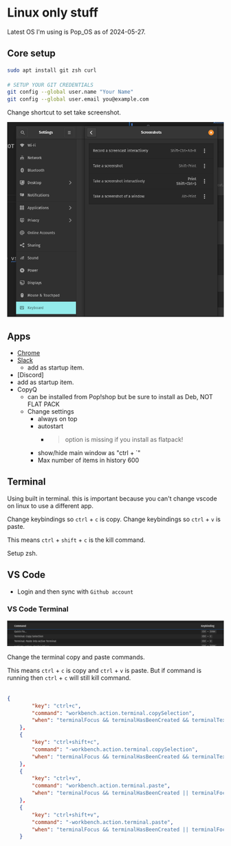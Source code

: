 # Linux only stuff

Latest OS I'm using is Pop_OS as of 2024-05-27.

## Core setup

```bash
sudo apt install git zsh curl

# SETUP YOUR GIT CREDENTIALS
git config --global user.name "Your Name"
git config --global user.email you@example.com
```

Change shortcut to set take screenshot.

![](docs/images/keybinding-set-take-screenshot.png)



## Apps

- [Chrome](https://www.google.com/chrome/browser-tools/)
- [Slack](https://slack.com/downloads)
  - add as startup item.
- [Discord]
 - add as startup item.
- CopyQ
  - can be installed from Pop!shop but be sure to install as Deb, NOT FLAT PACK
  - Change settings
    - always on top
    - autostart
      - > option is missing if you install as flatpack!
    - show/hide main window as "ctrl + `"
    - Max number of items in history 600






## Terminal

Using built in terminal. this is important because you can't change vscode on linux to use a different app.

Change keybindings so `ctrl` + `c` is copy.
Change keybindings so `ctrl` + `v` is paste.

This means `ctrl` + `shift` + `c` is the kill command.


Setup zsh. 
 


## VS Code

- Login and then sync with `Github account`
### VS Code Terminal

![](docs/images/vscode-terminal-copy-paste.png)

Change the terminal copy and paste commands.

This means `ctrl` + `c` is copy and `ctrl` + `v` is paste. But if command is running then `ctrl` + `c` will still kill command.

```json

{
        "key": "ctrl+c",
        "command": "workbench.action.terminal.copySelection",
        "when": "terminalFocus && terminalHasBeenCreated && terminalTextSelected || terminalFocus && terminalProcessSupported && terminalTextSelected"
    },
    {
        "key": "ctrl+shift+c",
        "command": "-workbench.action.terminal.copySelection",
        "when": "terminalFocus && terminalHasBeenCreated && terminalTextSelected || terminalFocus && terminalProcessSupported && terminalTextSelected"
    },
    {
        "key": "ctrl+v",
        "command": "workbench.action.terminal.paste",
        "when": "terminalFocus && terminalHasBeenCreated || terminalFocus && terminalProcessSupported"
    },
    {
        "key": "ctrl+shift+v",
        "command": "-workbench.action.terminal.paste",
        "when": "terminalFocus && terminalHasBeenCreated || terminalFocus && terminalProcessSupported"
    }

```


